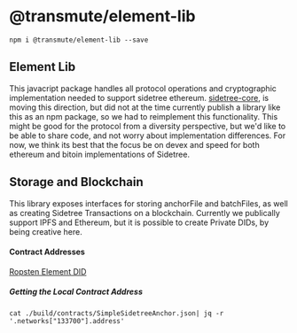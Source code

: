 # @transmute/element-lib

```
npm i @transmute/element-lib --save
```
## Element Lib

This javacript package handles all protocol operations and cryptographic implementation needed to support sidetree ethereum. [sidetree-core](https://github.com/decentralized-identity/sidetree/tree/master/lib), is moving this direction, but did not at the time currently publish a library like this as an npm package, so we had to reimplement this functionality. This might be good for the protocol from a diversity perspective, but we'd like to be able to share code, and not worry about implementation differences. For now, we think its best that the focus be on devex and speed for both ethereum and bitoin implementations of Sidetree.

## Storage and Blockchain

This library exposes interfaces for storing anchorFile and batchFiles, as well as creating Sidetree Transactions on a blockchain. Currently we publically support IPFS and Ethereum, but it is possible to create Private DIDs, by being creative here.

#### Contract Addresses

[Ropsten Element DID](https://ropsten.etherscan.io/address/0xD49Da2b7C0A15f6ac5A856f026D68A9B9848D96f)


##### Getting the Local Contract Address

```
cat ./build/contracts/SimpleSidetreeAnchor.json| jq -r '.networks["133700"].address'
```